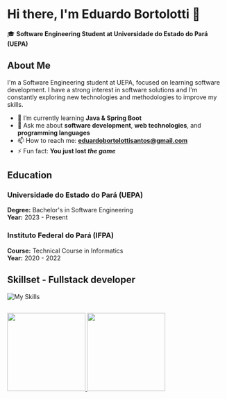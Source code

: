 # Hi there, I'm Eduardo Bortolotti 👋

🎓 **Software Engineering Student at Universidade do Estado do Pará (UEPA)**


## About Me

I'm a Software Engineering student at UEPA, focused on learning software development. I have a strong interest in software solutions and I'm constantly exploring new technologies and methodologies to improve my skills.

- 🌱 I’m currently learning **Java & Spring Boot**
- 💬 Ask me about **software development**, **web technologies**, and **programming languages**
- 📫 How to reach me: **eduardobortolottisantos@gmail.com**
- ⚡ Fun fact: **You just lost *the game***


## Education

### Universidade do Estado do Pará (UEPA)
**Degree:** Bachelor's in Software Engineering  
**Year:** 2023 - Present

### Instituto Federal do Pará (IFPA)
**Course:** Technical Course in Informatics  
**Year:** 2020 - 2022  

## Skillset - Fullstack developer

![My Skills](https://skillicons.dev/icons?i=js,html,css,bootstrap,nodejs,express,react,java,typescript,python,postgres,mysql,postman,bash,windows)

##  

<div>
<a href="https://github.com/eduardobortolotti1/">
<img loading="lazy" height="180em" src="https://github-readme-stats.vercel.app/api/top-langs/?username=eduardobortolotti1&layout=compact&langs_count=7&theme=dracula"/>
<img loading="lazy" height="180em" src="https://github-readme-stats.vercel.app/api?username=eduardobortolotti1&show_icons=true&theme=dracula&include_all_commits=true&count_private=true"/>
</div>
